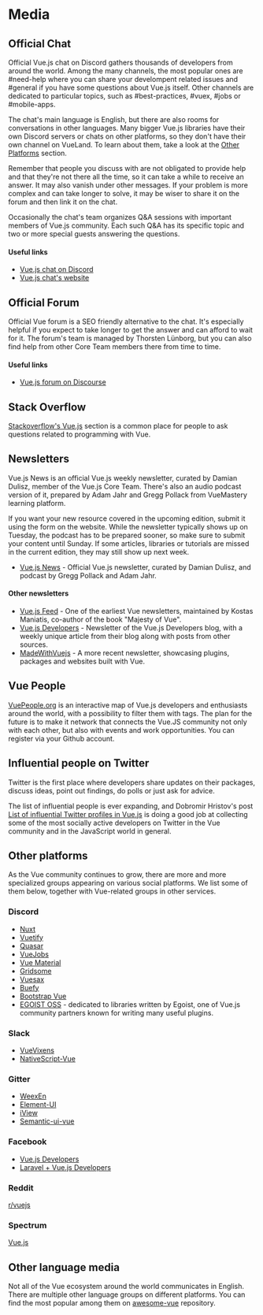 # Media

## Official Chat

Official Vue.js chat on Discord gathers thousands of developers from around the world. Among the many channels, the most popular ones are #need-help where you can share your develompent related issues and #general if you have some questions about Vue.js itself. Other channels are dedicated to particular topics, such as #best-practices, #vuex, #jobs or #mobile-apps. 

The chat's main language is English, but there are also rooms for conversations in other languages. Many bigger Vue.js libraries have their own Discord servers or chats on other platforms, so they don't have their own channel on VueLand. To learn about them, take a look at the [Other Platforms](./social-media.md#other-platforms) section.

Remember that people you discuss with are not obligated to provide help and that they're not there all the time, so it can take a while to receive an answer. It may also vanish under other messages. If your problem is more complex and can take longer to solve, it may be wiser to share it on the forum and then link it on the chat.

Occasionally the chat's team organizes Q&A sessions with important members of Vue.js community. Each such Q&A has its specific topic and two or more special guests answering the questions.

#### Useful links

* [Vue.js chat on Discord](https://chat.vuejs.org)
* [Vue.js chat's website](https://vue-land.js.org)

## Official Forum

Official Vue forum is a SEO friendly alternative to the chat. It's especially helpful if you expect to take longer to get the answer and can afford to wait for it. The forum's team is managed by Thorsten Lünborg, but you can also find help from other Core Team members there from time to time.

#### Useful links

* [Vue.js forum on Discourse](https://forum.vuejs.org)

## Stack Overflow

[Stackoverflow's Vue.js](https://stackoverflow.com/tags/vue.js/info) section is a common place for people to ask questions related to programming with Vue.

## Newsletters

Vue.js News is an official Vue.js weekly newsletter, curated by Damian Dulisz, member of the Vue.js Core Team. There's also an audio podcast version of it, prepared by Adam Jahr and Gregg Pollack from VueMastery learning platform.

If you want your new resource covered in the upcoming edition, submit it using the form on the website. While the newsletter typically shows up on Tuesday, the podcast has to be prepared sooner, so make sure to submit your content until Sunday. If some articles, libraries or tutorials are missed in the current edition, they may still show up next week.

  - [Vue.js News](https://news.vuejs.org/) - Official Vue.js newsletter, curated by Damian Dulisz, and podcast by Gregg Pollack and Adam Jahr.

#### Other newsletters

  - [Vue.js Feed](https://vuejsfeed.com/) - One of the earliest Vue newsletters, maintained by Kostas Maniatis, co-author of the book "Majesty of Vue".
  - [Vue.js Developers](https://vuejsdevelopers.com/newsletter) - Newsletter of the Vue.js Developers blog, with a weekly unique article from their blog along with posts from other sources.
  - [MadeWithVuejs](https://madewithvuejs.com/) - A more recent newsletter, showcasing plugins, packages and websites built with Vue.

## Vue People

[VuePeople.org](https://vuepeople.org) is an interactive map of Vue.js developers and enthusiasts around the world, with a possibility to filter them with tags. The plan for the future is to make it network that connects the Vue.JS community not only with each other, but also with events and work opportunities. You can register via your Github account.

## Influential people on Twitter

Twitter is the first place where developers share updates on their packages, discuss ideas, point out findings, do polls or just ask for advice. 
 
The list of influential people is ever expanding, and Dobromir Hristov's post [List of influential Twitter profiles in Vue.js](https://medium.com/hypefactors/list-of-influential-twitter-profiles-in-the-vue-js-community-state-of-2018-cca15ec1144a) is doing a good job at collecting some of the most socially active developers on Twitter in the Vue community and in the JavaScript world in general.

## Other platforms

As the Vue community continues to grow, there are more and more specialized groups appearing on various social platforms. We list some of them below, together with Vue-related groups in other services.

### Discord

  - [Nuxt](https://discord.nuxtjs.org/)
  - [Vuetify](https://community.vuetifyjs.com/)
  - [Quasar](https://discord.gg/5TDhbDg)
  - [VueJobs](https://discordapp.com/invite/PJrSZqm)
  - [Vue Material](https://discord.gg/vuematerial)
  - [Gridsome](https://discordapp.com/invite/7znJUkH)
  - [Vuesax](https://discord.gg/9dsKtvB)
  - [Buefy](https://discordapp.com/invite/ZkdFJMr)
  - [Bootstrap Vue](https://discordapp.com/invite/j2Mtcny)
  - [EGOIST OSS](https://discord.gg/2t5mdCz) - dedicated to libraries written by Egoist, one of Vue.js community partners known for writing many useful plugins.

### Slack

  - [VueVixens](https://slackin-fxsumkvfno.now.sh/)
  - [NativeScript-Vue](https://developer.telerik.com/wp-login.php?action=slack-invitation)

### Gitter

  - [WeexEn](https://gitter.im/weex-en/)
  - [Element-UI](https://gitter.im/element-en/)
  - [iView](https://gitter.im/iview/iview)
  - [Semantic-ui-vue](https://gitter.im/Semantic-UI-Vue/)

### Facebook

  - [Vue.js Developers](https://www.facebook.com/groups/vuejsdevelopers/)
  - [Laravel + Vue.js Developers](https://www.facebook.com/groups/1796516540421476)

### Reddit

[r/vuejs](https://www.reddit.com/r/vuejs/)

### Spectrum

[Vue.js](https://spectrum.chat/vue-js)

## Other language media

Not all of the Vue ecosystem around the world communicates in English. There are multiple other language groups on different platforms. You can find the most popular among them on [awesome-vue](https://github.com/vuejs/awesome-vue#community) repository.
